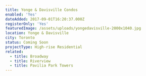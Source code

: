 ```yaml
---
title: Yonge & Davisville Condos
enabled: 'Yes'
dateAdded: 2017-09-01T16:20:37.000Z
registerOnly: 'Yes'
featuredImage: /assets/uploads/yongedavisville-2000x1040.jpg
location: Yonge & Davisville
city: Toronto
status: Coming Soon
projectType: High-rise Residential
related:
  - title: Broadway
  - title: Riverview
  - title: Pavilia Park Towers
---
```


